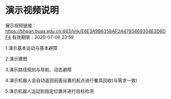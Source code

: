 # 演示视频说明

展示视频链接：https://bhpan.buaa.edu.cn:443/link/E6E3A9B6358AF2A4793469304E3D6DF4
有效期限：2020-07-06 23:59

1.演示基本运动与基本避障

2.演示建图

3.演示路径规划与导航、动态避障

4.演示机器人会自动返回前面设置的航点进行餐具回收(与需求一致)

5.演示机器人运动到指定位置并进行目标检测
